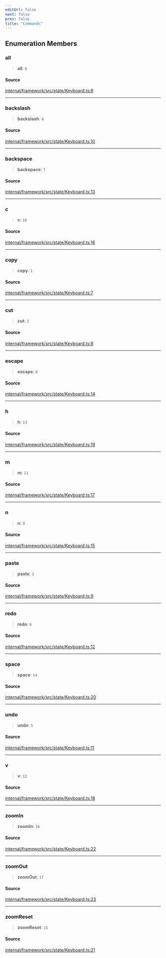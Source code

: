 ```yaml
---
editUrl: false
next: false
prev: false
title: "Commands"
---
```


## Enumeration Members

### all

> **all**: `0`

#### Source

[internal/framework/src/state/Keyboard.ts:6](https://github.com/nodenogg-in/alpha-p2p/blob/d78065f/internal/framework/src/state/Keyboard.ts#L6)

***

### backslash

> **backslash**: `4`

#### Source

[internal/framework/src/state/Keyboard.ts:10](https://github.com/nodenogg-in/alpha-p2p/blob/d78065f/internal/framework/src/state/Keyboard.ts#L10)

***

### backspace

> **backspace**: `7`

#### Source

[internal/framework/src/state/Keyboard.ts:13](https://github.com/nodenogg-in/alpha-p2p/blob/d78065f/internal/framework/src/state/Keyboard.ts#L13)

***

### c

> **c**: `10`

#### Source

[internal/framework/src/state/Keyboard.ts:16](https://github.com/nodenogg-in/alpha-p2p/blob/d78065f/internal/framework/src/state/Keyboard.ts#L16)

***

### copy

> **copy**: `1`

#### Source

[internal/framework/src/state/Keyboard.ts:7](https://github.com/nodenogg-in/alpha-p2p/blob/d78065f/internal/framework/src/state/Keyboard.ts#L7)

***

### cut

> **cut**: `2`

#### Source

[internal/framework/src/state/Keyboard.ts:8](https://github.com/nodenogg-in/alpha-p2p/blob/d78065f/internal/framework/src/state/Keyboard.ts#L8)

***

### escape

> **escape**: `8`

#### Source

[internal/framework/src/state/Keyboard.ts:14](https://github.com/nodenogg-in/alpha-p2p/blob/d78065f/internal/framework/src/state/Keyboard.ts#L14)

***

### h

> **h**: `13`

#### Source

[internal/framework/src/state/Keyboard.ts:19](https://github.com/nodenogg-in/alpha-p2p/blob/d78065f/internal/framework/src/state/Keyboard.ts#L19)

***

### m

> **m**: `11`

#### Source

[internal/framework/src/state/Keyboard.ts:17](https://github.com/nodenogg-in/alpha-p2p/blob/d78065f/internal/framework/src/state/Keyboard.ts#L17)

***

### n

> **n**: `9`

#### Source

[internal/framework/src/state/Keyboard.ts:15](https://github.com/nodenogg-in/alpha-p2p/blob/d78065f/internal/framework/src/state/Keyboard.ts#L15)

***

### paste

> **paste**: `3`

#### Source

[internal/framework/src/state/Keyboard.ts:9](https://github.com/nodenogg-in/alpha-p2p/blob/d78065f/internal/framework/src/state/Keyboard.ts#L9)

***

### redo

> **redo**: `6`

#### Source

[internal/framework/src/state/Keyboard.ts:12](https://github.com/nodenogg-in/alpha-p2p/blob/d78065f/internal/framework/src/state/Keyboard.ts#L12)

***

### space

> **space**: `14`

#### Source

[internal/framework/src/state/Keyboard.ts:20](https://github.com/nodenogg-in/alpha-p2p/blob/d78065f/internal/framework/src/state/Keyboard.ts#L20)

***

### undo

> **undo**: `5`

#### Source

[internal/framework/src/state/Keyboard.ts:11](https://github.com/nodenogg-in/alpha-p2p/blob/d78065f/internal/framework/src/state/Keyboard.ts#L11)

***

### v

> **v**: `12`

#### Source

[internal/framework/src/state/Keyboard.ts:18](https://github.com/nodenogg-in/alpha-p2p/blob/d78065f/internal/framework/src/state/Keyboard.ts#L18)

***

### zoomIn

> **zoomIn**: `16`

#### Source

[internal/framework/src/state/Keyboard.ts:22](https://github.com/nodenogg-in/alpha-p2p/blob/d78065f/internal/framework/src/state/Keyboard.ts#L22)

***

### zoomOut

> **zoomOut**: `17`

#### Source

[internal/framework/src/state/Keyboard.ts:23](https://github.com/nodenogg-in/alpha-p2p/blob/d78065f/internal/framework/src/state/Keyboard.ts#L23)

***

### zoomReset

> **zoomReset**: `15`

#### Source

[internal/framework/src/state/Keyboard.ts:21](https://github.com/nodenogg-in/alpha-p2p/blob/d78065f/internal/framework/src/state/Keyboard.ts#L21)
